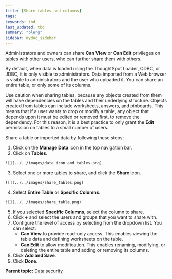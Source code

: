 ```yaml
---
title: [Share tables and columns]
tags: 
keywords: tbd
last_updated: tbd
summary: "blerg"
sidebar: mydoc_sidebar
---
```

Administrators and owners can share **Can View** or **Can Edit** privileges on tables with other users, who can further share them with others.

By default, when data is loaded using the ThoughtSpot Loader, ODBC, or JDBC, it is only visible to administrators. Data imported from a Web browser is visible to administrators and the user who uploaded it. You can share an entire table, or only some of its columns.

Use caution when sharing tables, because any objects created from them will have dependencies on the tables and their underlying structure. Objects created from tables can include worksheets, answers, and pinboards. This means that if a user wants to drop or modify a table, any object that depends upon it must be edited or removed first, to remove the dependency. For this reason, it is a best practice to only grant the **Edit** permission on tables to a small number of users.

Share a table or imported data by following these steps:

1.   Click on the **Manage Data** icon in the top navigation bar.
2.   Click on **Tables**.

    ![](../../images/data_icon_and_tables.png)

3.   Select one or more tables to share, and click the **Share** icon.

    ![](../../images/share_tables.png)

4.   Select **Entire Table** or **Specific Columns**.

    ![](../../images/share_table.png)

5. If you selected **Specific Columns**, select the column to share.
6.   Click **+** and select the users and groups that you want to share with.
7. Configure the level of access by selecting from the dropdown list. You can select:
    -   **Can View** to provide read-only access. This enables viewing the table data and defining worksheets on the table.
    -   **Can Edit** to allow modification. This enables renaming, modifying, or deleting the entire table and adding or removing its columns.
8. Click **Add and Save**.
9. Click **Done**.

**Parent topic:** [Data security](../../admin/data_security/sharing_security_overview.html)
